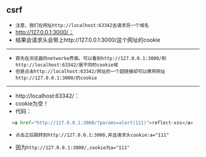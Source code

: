 ## csrf
* `注意，我们在网址http://localhost:63342去请求另一个域名`
* http://127.0.0.1:3000/；
* 结果会请求头会带上http://127.0.0.1:3000/这个网址的cookie
---
* `首先在浏览器的networke界面，可以看到http://127.0.0.1:3000/和http://localhost:63342/是不同的cookie域`
* `但是点击http://localhost:63342/网址的一个超链接却可以携带网址http://127.0.0.1:3000/的cookie`
---
* http://localhost:63342/：
* cookie为空！
* 代码：
```html
  <a href="http://127.0.0.1:3000/?params=alert(111)">reflect-xss</a>
```
* `点击之后跳转到http://127.0.0.1:3000,并且请求头cookie:a="111"`

* 因为`http://127.0.0.1:3000/,cookie为a="111"`
